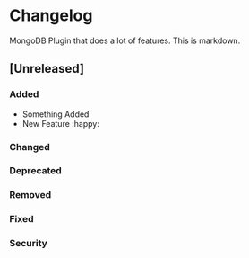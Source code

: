 # Changelog

MongoDB Plugin that does a lot of features. This is markdown.

## [Unreleased]

### Added

- Something Added
- New Feature :happy:

### Changed

### Deprecated

### Removed

### Fixed

### Security